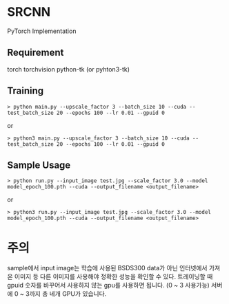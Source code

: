 # SRCNN
PyTorch Implementation

## Requirement
torch
torchvision
python-tk (or pyhton3-tk)

## Training

	> python main.py --upscale_factor 3 --batch_size 10 --cuda --test_batch_size 20 --epochs 100 --lr 0.01 --gpuid 0

or

	> python3 main.py --upscale_factor 3 --batch_size 10 --cuda --test_batch_size 20 --epochs 100 --lr 0.01 --gpuid 0

## Sample Usage

	> python run.py --input_image test.jpg --scale_factor 3.0 --model model_epoch_100.pth --cuda --output_filename <output_filename>

or

	> python3 run.py --input_image test.jpg --scale_factor 3.0 --model model_epoch_100.pth --cuda --output_filename <output_filename>

# 주의
sample에서 input image는 학습에 사용된 BSDS300 data가 아닌 인터넷에서 가져온 이미지 등 다른 이미지를 사용해야 정확한 성능을 확인할 수 있다.
트레이닝할 때 gpuid 숫자를 바꾸어서 사용하지 않는 gpu를 사용하면 됩니다. (0 ~ 3 사용가능)
서버에 0 ~ 3까지 총 네개 GPU가 있습니다.
